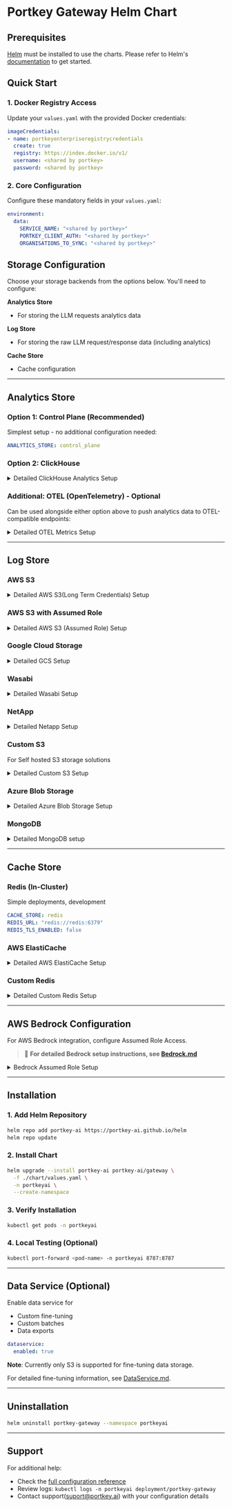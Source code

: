 # Portkey Gateway Helm Chart

## Prerequisites

[Helm](https://helm.sh) must be installed to use the charts. Please refer to Helm's [documentation](https://helm.sh/docs) to get started.

## Quick Start

### 1. Docker Registry Access
Update your `values.yaml` with the provided Docker credentials:

```yaml
imageCredentials:
- name: portkeyenterpriseregistrycredentials
  create: true
  registry: https://index.docker.io/v1/
  username: <shared by portkey>
  password: <shared by portkey>
```

### 2. Core Configuration
Configure these mandatory fields in your `values.yaml`:

```yaml
environment:
  data:
    SERVICE_NAME: "<shared by portkey>"
    PORTKEY_CLIENT_AUTH: "<shared by portkey>"
    ORGANISATIONS_TO_SYNC: "<shared by portkey>"
```

## Storage Configuration

Choose your storage backends from the options below. You'll need to configure: 

**Analytics Store**
- For storing the LLM requests analytics data

**Log Store** 
- For storing the raw LLM request/response data (including analytics)

**Cache Store**
- Cache configuration

---

## Analytics Store

### Option 1: Control Plane (Recommended)
Simplest setup - no additional configuration needed:
```yaml
ANALYTICS_STORE: control_plane
```

### Option 2: ClickHouse
<details>
<summary>Detailed ClickHouse Analytics Setup</summary>

```yaml
ANALYTICS_STORE: clickhouse
ANALYTICS_STORE_ENDPOINT: "<shared by portkey>"
ANALYTICS_STORE_USER: "<shared by portkey>"
ANALYTICS_STORE_PASSWORD: "<shared by portkey>"
ANALYTICS_LOG_TABLE: "<shared by portkey>"
ANALYTICS_FEEDBACK_TABLE: "<shared by portkey>"
ANALYTICS_GENERATION_HOOKS_TABLE: "<shared by portkey>"
```
</details>

### Additional: OTEL (OpenTelemetry) - Optional
Can be used alongside either option above to push analytics data to OTEL-compatible endpoints:
<details>
<summary>Detailed OTEL Metrics Setup</summary>

```yaml
OTEL_PUSH_ENABLED: true
OTEL_ENDPOINT: "http://localhost:4318"
OTEL_RESOURCE_ATTRIBUTES: "ApplicationShortName=gateway,AssetId=12323"
```
</details>

---

## Log Store

### AWS S3
<details>
<summary> Detailed AWS S3(Long Term Credentials) Setup</summary>

```yaml
LOG_STORE: s3
LOG_STORE_REGION: "us-east-1"
LOG_STORE_ACCESS_KEY: "<AWS Access Key>"
LOG_STORE_SECRET_KEY: "<AWS Secret Key>"
LOG_STORE_GENERATIONS_BUCKET: "<AWS Bucket Name>"
```
</details>

### AWS S3 with Assumed Role
<details>
<summary>Detailed AWS S3 (Assumed Role) Setup</summary>

**Method 1: Long-term Credentials**
```yaml
LOG_STORE: s3_assume
LOG_STORE_REGION: "<AWS Bucket Region>"
LOG_STORE_ACCESS_KEY: "<shared by portkey>"
LOG_STORE_SECRET_KEY: "<shared by portkey>"
LOG_STORE_GENERATIONS_BUCKET: "<AWS Bucket Name>"
LOG_STORE_AWS_ROLE_ARN: "<role arn with bucket access>"
LOG_STORE_AWS_EXTERNAL_ID: "<external id from trust relationship>"
```

**Setup Steps:**
1. Create IAM role with S3 permissions
2. Set trust relationship with Portkey account
3. Use external ID for security

**AWS Role Setup**

```json
{
  "Version": "2012-10-17",
  "Statement": [
    {
      "Effect": "Allow",
      "Action": ["s3:GetObject", "s3:PutObject"],
      "Resource": ["arn:aws:s3:::bucket", "arn:aws:s3:::bucket/*"]
    }
  ]
}
```

**Method 2: EKS IRSA**
```yaml
LOG_STORE: s3_assume
LOG_STORE_REGION: "<AWS Bucket Region>"
LOG_STORE_GENERATIONS_BUCKET: "<AWS Bucket Name>"
```

**Method 3: EC2 Instance Metadata (IMDS)**
```yaml
LOG_STORE: s3_assume
LOG_STORE_REGION: "us-east-1"
LOG_STORE_GENERATIONS_BUCKET: "<AWS Bucket Name>"
AWS_IMDS_V1: true  # Only if using IMDS v1
```
</details>

### Google Cloud Storage
<details>
<summary>Detailed GCS Setup</summary>

- Only the s3 interoperable way of gcs is supported currently.
- Access Key can be generated as mentioned here -
  1. https://cloud.google.com/storage/docs/interoperability
  2. https://cloud.google.com/storage/docs/authentication/hmackeys
- Cloud Storage -> Settings -> Interopability -> Access keys for service accounts -> Create Key for Service Accounts

```yaml
LOG_STORE: gcs
LOG_STORE_REGION: "<GCP Region>"
LOG_STORE_ACCESS_KEY: "<GCP hmac key>"
LOG_STORE_SECRET_KEY: "<GCP hmac secret>"
LOG_STORE_GENERATIONS_BUCKET: "<GCP Bucket Name>"
```
</details>

### Wasabi
<details>
<summary>Detailed Wasabi Setup</summary>

```yaml
LOG_STORE: wasabi
LOG_STORE_REGION: "<Wasabi Region>"
LOG_STORE_ACCESS_KEY: "<Wasabi Access Key>"
LOG_STORE_SECRET_KEY: "<Wasabi Secret Key>"
LOG_STORE_GENERATIONS_BUCKET: "<Wasabi Bucket Name>"
```
</details>

### NetApp
<details>
<summary>Detailed Netapp Setup</summary>

```yaml
LOG_STORE: netapp
LOG_STORE_REGION: "<Netapp Region>"
LOG_STORE_ACCESS_KEY: "<Netapp Access Key>"
LOG_STORE_SECRET_KEY: "<Netapp Secret Key>"
LOG_STORE_BASEPATH: "<Netapp Base Path Including Bucket Name>"
```
</details>

### Custom S3
For Self hosted S3 storage solutions
<details>
<summary>Detailed Custom S3 Setup</summary>

```yaml
LOG_STORE: s3_custom
LOG_STORE_REGION: "<Custom S3 Region>"
LOG_STORE_ACCESS_KEY: "<Custom S3 Access Key>"
LOG_STORE_SECRET_KEY: "<Custom S3 Secret Key>"
LOG_STORE_BASEPATH: "<Custom S3 Base Path Including Bucket Name>"
```
</details>

### Azure Blob Storage
<details>
<summary>Detailed Azure Blob Storage Setup</summary>

**With Storage Key:**
```yaml
LOG_STORE: azure
AZURE_STORAGE_ACCOUNT: "<Azure Storage Account>"
AZURE_STORAGE_KEY: "<Azure Storage Key>" # not required for managed or entra
AZURE_STORAGE_CONTAINER: "<Azure Storage Container>"
```

**With Managed Identity:**
```yaml
LOG_STORE: azure
AZURE_AUTH_MODE: managed
AZURE_STORAGE_ACCOUNT: "<Azure Storage Account>"
AZURE_STORAGE_CONTAINER: "<Azure Storage Container>"
AZURE_MANAGED_CLIENT_ID: "<Azure Managed Client Id>"  # Only for multiple identities
```

**With Entra Identity:**
```yaml
LOG_STORE: azure
AZURE_AUTH_MODE: entra
AZURE_STORAGE_ACCOUNT: "<Azure Storage Account>"
AZURE_STORAGE_CONTAINER: "<Azure Storage Container>"
AZURE_ENTRA_CLIENT_ID: "<Azure Entra Client Id>"
AZURE_ENTRA_CLIENT_SECRET: "<Azure Entra Client Secret>"
AZURE_ENTRA_TENANT_ID: "<Azure Entra Tenant Id>"
```
</details>

### MongoDB
<details>
<summary>Detailed MongoDB setup</summary>

**Simple Setup**
```yaml
LOG_STORE: mongo
MONGO_DB_CONNECTION_URL: "mongodb://user:pass@host:port/db"
MONGO_DATABASE: "<Mongo DB>"
MONGO_COLLECTION_NAME: "<Mongo Collection>"
MONGO_GENERATION_HOOKS_COLLECTION_NAME: "<Mongo Collection for Hooks>"
```

**For PEM file authentication:**
1. Add your PEM file to `resources-config.yaml`
2. Configure volume mounting in `values.yaml`:
```yaml
volumes:
- name: shared-folder
  configMap:
    name: resource-config
volumeMounts:
- name: shared-folder
  mountPath: /etc/shared/document_db.pem
  subPath: document_db.pem
```
</details>

---

## Cache Store

### Redis (In-Cluster)
Simple deployments, development

```yaml
CACHE_STORE: redis
REDIS_URL: "redis://redis:6379"
REDIS_TLS_ENABLED: false
```

### AWS ElastiCache
<details>
<summary>Detailed AWS ElastiCache Setup</summary>

```yaml
CACHE_STORE: aws-elastic-cache
REDIS_URL: "your-elasticache-endpoint"
REDIS_TLS_ENABLED: true
REDIS_MODE: cluster  # Only if using cluster mode
```
</details>

### Custom Redis
<details>
<summary>Detailed Custom Redis Setup</summary>

```yaml
CACHE_STORE: custom
REDIS_URL: "redis://<redis host>:<port>"
REDIS_TLS_ENABLED: false
```
</details>

---

## AWS Bedrock Configuration

For AWS Bedrock integration, configure Assumed Role Access. 

> 📖 **For detailed Bedrock setup instructions, see [Bedrock.md](./docs/Bedrock.md)**

<details>
<summary>Bedrock Assumed Role Setup</summary>

### Quick Setup

**Required IAM Policy:**
```json
{
  "Version": "2012-10-17",
  "Statement": [
    {
      "Effect": "Allow",
      "Action": [
        "bedrock:InvokeModel",
        "bedrock:InvokeModelWithResponseStream"
      ],
      "Resource": "*"
    }
  ]
}
```

### Configuration Options

**With Long-term Credentials:**
```yaml
AWS_ASSUME_ROLE_ACCESS_KEY_ID: "<AWS Access Key>"
AWS_ASSUME_ROLE_SECRET_ACCESS_KEY: "<AWS Secret Key>"
AWS_ASSUME_ROLE_REGION: "<AWS Region>"
```

**With IRSA/IMDS:**
Use the same role configured for log storage.

### Virtual Key Setup
When creating Virtual Keys in Portkey, provide:
- **Bedrock AWS Role ARN**: Your Bedrock-enabled role ARN
- **Bedrock AWS External ID**: (optional) Your external ID
- **Bedrock AWS Region**: Your AWS region

![Bedrock Configuration](resources/bedrock.png)

</details>

---

## Installation

### 1. Add Helm Repository
```bash
helm repo add portkey-ai https://portkey-ai.github.io/helm
helm repo update
```

### 2. Install Chart
```bash
helm upgrade --install portkey-ai portkey-ai/gateway \
  -f ./chart/values.yaml \
  -n portkeyai \
  --create-namespace
```

### 3. Verify Installation
```bash
kubectl get pods -n portkeyai
```

### 4. Local Testing (Optional)
```bash
kubectl port-forward <pod-name> -n portkeyai 8787:8787
```

---

## Data Service (Optional)

Enable data service for 
- Custom fine-tuning 
- Custom batches
- Data exports

```yaml
dataservice:
  enabled: true
```

**Note**: Currently only S3 is supported for fine-tuning data storage.

For detailed fine-tuning information, see [DataService.md](./docs/DataService.md).

---

## Uninstallation

```bash
helm uninstall portkey-gateway --namespace portkeyai
```

---

## Support

For additional help:
- Check the [full configuration reference](values.yaml)
- Review logs: `kubectl logs -n portkeyai deployment/portkey-gateway`
- Contact support(suport@portkey.ai) with your configuration details
